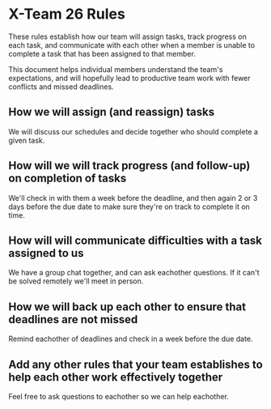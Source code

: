# X-Team 26 Rules

These rules establish how our team will assign tasks,
track progress on each task, and communicate with each other 
when a member is unable to complete a task that has been assigned to that member.

This document helps individual members understand the team's expectations,
and will hopefully lead to productive team work with fewer conflicts
and missed deadlines.

## How we will assign (and reassign) tasks
We will discuss our schedules and decide together who should complete a given task.


## How will we will track progress (and follow-up) on completion of tasks
We'll check in with them a week before the deadline, and then again 2 or 3 days before the due date to make sure they're on track to complete it on time.


## How will will communicate difficulties with a task assigned to us
We have a group chat together, and can ask eachother questions. If it can't be solved remotely we'll meet in person.


## How we will back up each other to ensure that deadlines are not missed
Remind eachother of deadlines and check in a week before the due date.


## Add any other rules that your team establishes to help each other work effectively together
Feel free to ask questions to eachother so we can help eachother.


